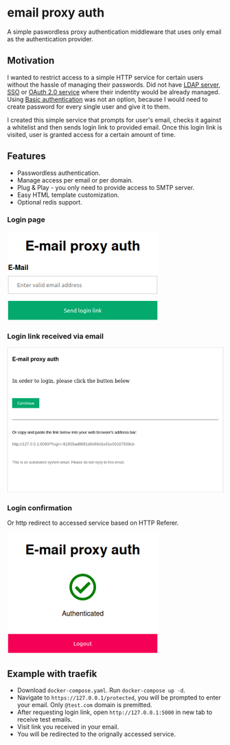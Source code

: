 # email proxy auth

A simple paswordless proxy authentication middleware that uses only email as the authentication provider.

## Motivation

I wanted to restrict access to a simple HTTP service for certain users without the hassle of managing their passwords. Did not have [LDAP server](https://ldap.com/), [SSO](https://en.wikipedia.org/wiki/Single_sign-on) or [OAuth 2.0 service](https://oauth.net/2/) where their indentity would be already managed. Using [Basic authentication](https://en.wikipedia.org/wiki/Basic_access_authentication) was not an option, because I would need to create password for every single user and give it to them.

I created this simple service that prompts for user's email, checks it against a whitelist and then sends login link to provided email. Once this login link is visited, user is granted access for a certain amount of time.

## Features

- Passwordless authentication.
- Manage access per email or per domain.
- Plug & Play - you only need to provide access to SMTP server.
- Easy HTML template customization.
- Optional redis support.

### Login page
![Login page](docs/login.png)

### Login link received via email
![Email](docs/email.png)

### Login confirmation
Or http redirect to accessed service based on HTTP Referer.

![Logged in](docs/logged-in.png)

## Example with traefik

- Download `docker-compose.yaml`. Run `docker-compose up -d`.
- Navigate to `https://127.0.0.1/protected`, you will be prompted to enter your email. Only `@test.com` domain is premitted.
- After requesting login link, open `http://127.0.0.1:5000` in new tab to receive test emails.
- Visit link you received in your email.
- You will be redirected to the orignally accessed service.
